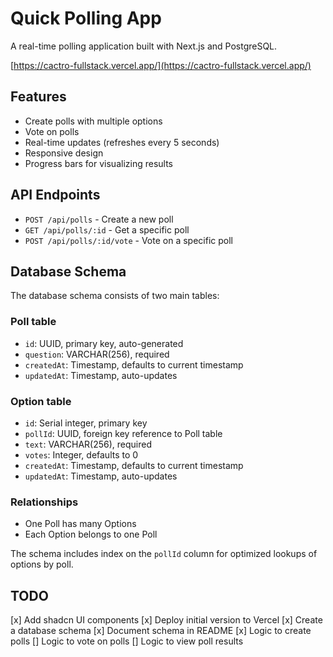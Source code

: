 # Quick Polling App

A real-time polling application built with Next.js and PostgreSQL.

[https://cactro-fullstack.vercel.app/](https://cactro-fullstack.vercel.app/)

## Features

- Create polls with multiple options
- Vote on polls
- Real-time updates (refreshes every 5 seconds)
- Responsive design
- Progress bars for visualizing results

## API Endpoints

- `POST /api/polls` - Create a new poll
- `GET /api/polls/:id` - Get a specific poll
- `POST /api/polls/:id/vote` - Vote on a specific poll

## Database Schema

The database schema consists of two main tables:

### Poll table

- `id`: UUID, primary key, auto-generated
- `question`: VARCHAR(256), required
- `createdAt`: Timestamp, defaults to current timestamp
- `updatedAt`: Timestamp, auto-updates

### Option table

- `id`: Serial integer, primary key
- `pollId`: UUID, foreign key reference to Poll table
- `text`: VARCHAR(256), required
- `votes`: Integer, defaults to 0
- `createdAt`: Timestamp, defaults to current timestamp
- `updatedAt`: Timestamp, auto-updates

### Relationships

- One Poll has many Options
- Each Option belongs to one Poll

The schema includes index on the `pollId` column for optimized lookups of options by poll.

## TODO

[x] Add shadcn UI components
[x] Deploy initial version to Vercel
[x] Create a database schema
[x] Document schema in README
[x] Logic to create polls
[] Logic to vote on polls
[] Logic to view poll results
